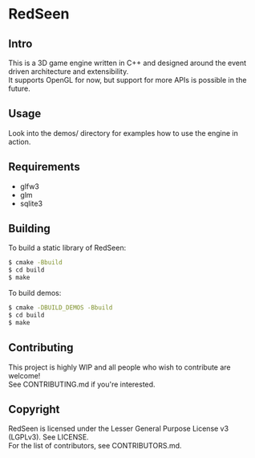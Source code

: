 # RedSeen

## Intro

This is a 3D game engine written in C++ and designed around the event driven architecture and extensibility.  
It supports OpenGL for now, but support for more APIs is possible in the future.

## Usage

Look into the demos/ directory for examples how to use the engine in action.

## Requirements

- glfw3
- glm
- sqlite3

## Building

To build a static library of RedSeen:
```sh
$ cmake -Bbuild
$ cd build
$ make
```

To build demos:
```sh
$ cmake -DBUILD_DEMOS -Bbuild
$ cd build
$ make
```

## Contributing

This project is highly WIP and all people who wish to contribute are welcome!  
See CONTRIBUTING.md if you're interested.

## Copyright

RedSeen is licensed under the Lesser General Purpose License v3 (LGPLv3). See LICENSE.  
For the list of contributors, see CONTRIBUTORS.md.
